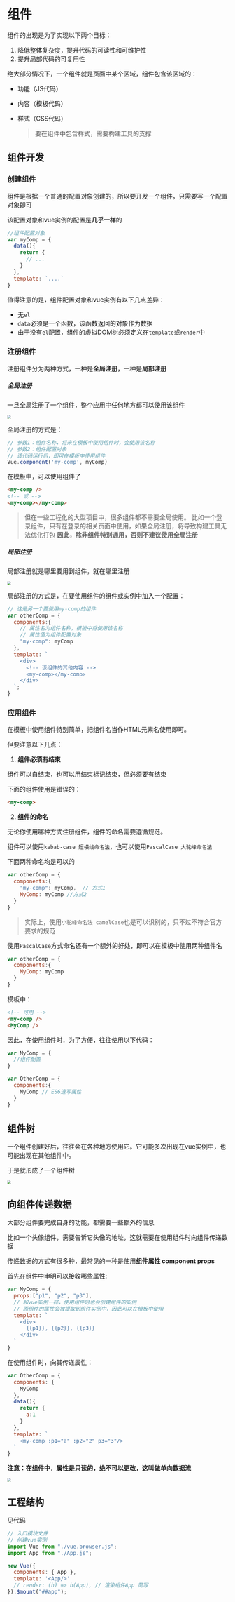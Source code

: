 # 组件

组件的出现是为了实现以下两个目标：

1. 降低整体复杂度，提升代码的可读性和可维护性
2. 提升局部代码的可复用性

绝大部分情况下，一个组件就是页面中某个区域，组件包含该区域的：

- 功能（JS代码）

- 内容（模板代码）

- 样式（CSS代码）

  > 要在组件中包含样式，需要构建工具的支撑

## 组件开发

### 创建组件

组件是根据一个普通的配置对象创建的，所以要开发一个组件，只需要写一个配置对象即可

该配置对象和vue实例的配置是**几乎一样**的

```js
//组件配置对象
var myComp = {
  data(){
    return {
      // ...
    }
  },
  template: `....`
}
```

值得注意的是，组件配置对象和vue实例有以下几点差异：

- 无`el`
- `data`必须是一个函数，该函数返回的对象作为数据
- 由于没有`el`配置，组件的虚拟DOM树必须定义在`template`或`render`中



### 注册组件

注册组件分为两种方式，一种是**全局注册**，一种是**局部注册**

##### 全局注册

一旦全局注册了一个组件，整个应用中任何地方都可以使用该组件

<img src="https://qwq9527.gitee.io/resource/imgs/2020-02-18-10-24-44.png" style="zoom:50%;" />

全局注册的方式是：

```js
// 参数1：组件名称，将来在模板中使用组件时，会使用该名称
// 参数2：组件配置对象
// 该代码运行后，即可在模板中使用组件
Vue.component('my-comp', myComp)
```

在模板中，可以使用组件了

```html
<my-comp />
<!-- 或 -->
<my-comp></my-comp>
```


> 但在一些工程化的大型项目中，很多组件都不需要全局使用。
> 比如一个登录组件，只有在登录的相关页面中使用，如果全局注册，将导致构建工具无法优化打包
> **因此，除非组件特别通用，否则不建议使用全局注册**



##### 局部注册

局部注册就是哪里要用到组件，就在哪里注册

<img src="https://qwq9527.gitee.io/resource/imgs/2020-02-18-10-28-45.png" style="zoom:50%;" />

局部注册的方式是，在要使用组件的组件或实例中加入一个配置：

```js
// 这是另一个要使用my-comp的组件
var otherComp = {
  components:{
    // 属性名为组件名称，模板中将使用该名称
    // 属性值为组件配置对象
    "my-comp": myComp
  },
  template: `
    <div>
      <!-- 该组件的其他内容 -->
      <my-comp></my-comp>
    </div>
  `;
}
```

### 应用组件

在模板中使用组件特别简单，把组件名当作HTML元素名使用即可。

但要注意以下几点：

1. **组件必须有结束**

组件可以自结束，也可以用结束标记结束，但必须要有结束

下面的组件使用是错误的：

```html
<my-comp>
```

2. **组件的命名**

无论你使用哪种方式注册组件，组件的命名需要遵循规范。

组件可以使用`kebab-case 短横线命名法`，也可以使用`PascalCase 大驼峰命名法`

下面两种命名均是可以的

```js
var otherComp = {
  components:{
    "my-comp": myComp,  // 方式1
    MyComp: myComp //方式2
  }
}
```

> 实际上，使用`小驼峰命名法 camelCase`也是可以识别的，只不过不符合官方要求的规范

使用`PascalCase`方式命名还有一个额外的好处，即可以在模板中使用两种组件名

```js
var otherComp = {
  components:{
    MyComp: myComp
  }
}
```

模板中：

```html
<!-- 可用 -->
<my-comp />
<MyComp />
```

因此，在使用组件时，为了方便，往往使用以下代码：

```js
var MyComp = {
  //组件配置
}

var OtherComp = {
  components:{
    MyComp // ES6速写属性
  }
}
```



## 组件树

一个组件创建好后，往往会在各种地方使用它。它可能多次出现在vue实例中，也可能出现在其他组件中。

于是就形成了一个组件树

<img src="https://qwq9527.gitee.io/resource/imgs/2020-02-18-11-00-58.png" style="zoom:50%;" />

## 向组件传递数据

大部分组件要完成自身的功能，都需要一些额外的信息

比如一个头像组件，需要告诉它头像的地址，这就需要在使用组件时向组件传递数据

传递数据的方式有很多种，最常见的一种是使用**组件属性 component props**

首先在组件中申明可以接收哪些属性:

```js
var MyComp = {
  props:["p1", "p2", "p3"],
  // 和vue实例一样，使用组件时也会创建组件的实例
  // 而组件的属性会被提取到组件实例中，因此可以在模板中使用
  template: `
    <div>
      {{p1}}, {{p2}}, {{p3}}
    </div>
  `
}
```

在使用组件时，向其传递属性：

```js
var OtherComp = {
  components: {
    MyComp
  },
  data(){
    return {
      a:1
    }
  },
  template: `
    <my-comp :p1="a" :p2="2" p3="3"/>
  `
}
```

**注意：在组件中，属性是只读的，绝不可以更改，这叫做单向数据流**

<img src="https://qwq9527.gitee.io/resource/imgs/2020-02-18-11-13-19.png" style="zoom:50%;" />

## 工程结构

见代码

```js
// 入口模块文件
// 创建vue实例
import Vue from "./vue.browser.js";
import App from "./App.js";

new Vue({
  components: { App },
  template: '<App/>'
  // render: (h) => h(App), // 渲染组件App 简写
}).$mount("##app");

```

